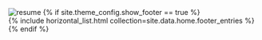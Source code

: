﻿---
title: <title></title>
---
<img src="Downloads\Jasmine_Shields.png" alt="resume">
    {% if site.theme_config.show_footer == true %}
<footer>
    <div class="dashed"></div>
    {% include horizontal_list.html collection=site.data.home.footer_entries %}
</footer>
    {% endif %}